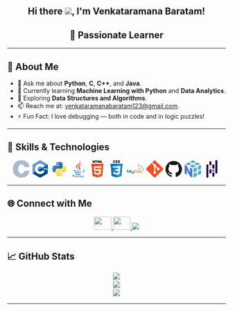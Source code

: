 <h2 align="center">Hi there <img src="https://media.giphy.com/media/hvRJCLFzcasrR4ia7z/giphy.gif" width="30">, I'm Venkataramana Baratam!</h2>

<h2 align="center">🚀 Passionate Learner </h2>

---

<h2>👤 About Me</h2>

<ul>
  <li>💬 Ask me about <b>Python</b>, <b>C</b>, <b>C++</b>, and <b>Java</b>.</li>
  <li>🌱 Currently learning <b>Machine Learning with Python</b> and <b>Data Analytics</b>.</li>
  <li>🧠 Exploring <b>Data Structures and Algorithms</b>.</li>
  <li>📫 Reach me at: <a href="mailto:venkataramanabaratam123@gmail.com">venkataramanabaratam123@gmail.com</a>.</li>
  <li>⚡ Fun Fact: I love debugging — both in code and in logic puzzles!</li>
</ul>

---

<h2>🧰 Skills & Technologies</h2>

<p align="center">
  <img src="https://raw.githubusercontent.com/devicons/devicon/master/icons/c/c-original.svg" alt="C" width="40" height="40"/>
  <img src="https://raw.githubusercontent.com/devicons/devicon/master/icons/cplusplus/cplusplus-original.svg" alt="C++" width="40" height="40"/>
  <img src="https://raw.githubusercontent.com/devicons/devicon/master/icons/python/python-original.svg" alt="Python" width="40" height="40"/>
  <img src="https://raw.githubusercontent.com/devicons/devicon/master/icons/java/java-original.svg" alt="Java" width="40" height="40"/>
  <img src="https://raw.githubusercontent.com/devicons/devicon/master/icons/html5/html5-original-wordmark.svg" alt="HTML5" width="40" height="40"/>
  <img src="https://raw.githubusercontent.com/devicons/devicon/master/icons/css3/css3-original-wordmark.svg" alt="CSS3" width="40" height="40"/>
  <img src="https://raw.githubusercontent.com/devicons/devicon/master/icons/mysql/mysql-original-wordmark.svg" alt="MySQL" width="40" height="40"/>
  <img src="https://raw.githubusercontent.com/devicons/devicon/master/icons/git/git-original.svg" alt="Git" width="40" height="40"/>
  <img src="https://raw.githubusercontent.com/devicons/devicon/master/icons/github/github-original.svg" alt="GitHub" width="40" height="40"/>
  <img src="https://raw.githubusercontent.com/devicons/devicon/master/icons/numpy/numpy-original.svg" alt="NumPy" width="40" height="40"/>
  <img src="https://raw.githubusercontent.com/devicons/devicon/master/icons/pandas/pandas-original.svg" alt="Pandas" width="40" height="40"/>
</p>

---

<h2>🌐 Connect with Me</h2>

<p align="center">
  <a href="https://www.linkedin.com/in/venkataramana-baratam-b9a6802a9" target="blank">
    <img src="https://raw.githubusercontent.com/rahuldkjain/github-profile-readme-generator/master/src/images/icons/Social/linked-in-alt.svg" height="30" width="40" />
  </a>
  <a href="https://instagram.com/venkataramana_baratam" target="blank">
    <img src="https://raw.githubusercontent.com/rahuldkjain/github-profile-readme-generator/master/src/images/icons/Social/instagram.svg" height="30" width="40" />
  </a>
  <a href="mailto:venkataramanabaratam123@gmail.com" target="blank">
    <img src="https://img.shields.io/badge/Email-D14836?logo=gmail&logoColor=white" height="30" />
  </a>
</p>

---

<h2>📈 GitHub Stats</h2>

<div align="center">
  <img src="https://github-readme-stats.vercel.app/api?username=Venkataramana-Baratam&theme=dark&hide_border=false&include_all_commits=true&count_private=true" />
  <br />
  <img src="https://github-readme-streak-stats.herokuapp.com/?user=Venkataramana-Baratam&theme=dark&hide_border=false" />
  <br />
  <img src="https://github-readme-stats.vercel.app/api/top-langs/?username=Venkataramana-Baratam&theme=dark&hide_border=false&layout=compact" />
</div>

---

<!---
Venkataramana-Baratam/Venkataramana-Baratam is a ✨ special ✨ repository because its `README.md` (this file) appears on your GitHub profile.
You can click the Preview link to take a look at your changes.
--->
